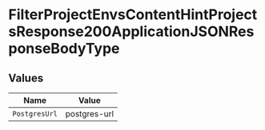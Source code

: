 # FilterProjectEnvsContentHintProjectsResponse200ApplicationJSONResponseBodyType


## Values

| Name          | Value         |
| ------------- | ------------- |
| `PostgresUrl` | postgres-url  |